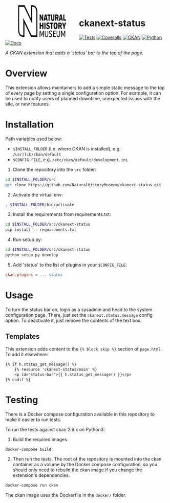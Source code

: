 <!--header-start-->
<img src=".github/nhm-logo.svg" align="left" width="150px" height="100px" hspace="40"/>

# ckanext-status

[![Tests](https://img.shields.io/github/workflow/status/NaturalHistoryMuseum/ckanext-status/Tests?style=flat-square)](https://github.com/NaturalHistoryMuseum/ckanext-status/actions/workflows/main.yml)
[![Coveralls](https://img.shields.io/coveralls/github/NaturalHistoryMuseum/ckanext-status/main?style=flat-square)](https://coveralls.io/github/NaturalHistoryMuseum/ckanext-status)
[![CKAN](https://img.shields.io/badge/ckan-2.9.1-orange.svg?style=flat-square)](https://github.com/ckan/ckan)
[![Python](https://img.shields.io/badge/python-3.6%20%7C%203.7%20%7C%203.8-blue.svg?style=flat-square)](https://www.python.org/)
[![Docs](https://img.shields.io/readthedocs/ckanext-status?style=flat-square)](https://ckanext-status.readthedocs.io)

_A CKAN extension that adds a 'status' bar to the top of the page._

<!--header-end-->

# Overview

<!--overview-start-->
This extension allows maintainers to add a simple static message to the top of every page by setting
a single configuration option.
For example, it can be used to notify users of planned downtime, unexpected issues with the site, or
new features.

<!--overview-end-->

# Installation

<!--installation-start-->
Path variables used below:
- `$INSTALL_FOLDER` (i.e. where CKAN is installed), e.g. `/usr/lib/ckan/default`
- `$CONFIG_FILE`, e.g. `/etc/ckan/default/development.ini`

1. Clone the repository into the `src` folder:

  ```bash
  cd $INSTALL_FOLDER/src
  git clone https://github.com/NaturalHistoryMuseum/ckanext-status.git
  ```

2. Activate the virtual env:

  ```bash
  . $INSTALL_FOLDER/bin/activate
  ```

3. Install the requirements from requirements.txt:

  ```bash
  cd $INSTALL_FOLDER/src/ckanext-status
  pip install -r requirements.txt
  ```

4. Run setup.py:

  ```bash
  cd $INSTALL_FOLDER/src/ckanext-status
  python setup.py develop
  ```

5. Add 'status' to the list of plugins in your `$CONFIG_FILE`:

  ```ini
  ckan.plugins = ... status
  ```

<!--configuration-end-->

# Usage

<!--usage-start-->
To turn the status bar on, login as a sysadmin and head to the system configuration page.
There, just set the `ckanext.status.message` config option.
To deactivate it, just remove the contents of the text box.


## Templates

This extension adds content to the `{% block skip %}` section of `page.html`. To add it elsewhere:

```html+jinja
{% if h.status_get_message() %}
    {% resource 'ckanext-status/main' %}
    <p id="status-bar">{{ h.status_get_message() }}</p>
{% endif %}
```

<!--usage-end-->

# Testing

<!--testing-start-->
There is a Docker compose configuration available in this repository to make it easier to run tests.

To run the tests against ckan 2.9.x on Python3:

1. Build the required images
```bash
docker-compose build
```

2. Then run the tests.
   The root of the repository is mounted into the ckan container as a volume by the Docker compose
   configuration, so you should only need to rebuild the ckan image if you change the extension's
   dependencies.
```bash
docker-compose run ckan
```

The ckan image uses the Dockerfile in the `docker/` folder.

<!--testing-end-->

